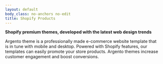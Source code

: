 ```yaml
---
layout: default
body_class: no-anchors no-edit
title: Shopify Products
---
```


**Shopify premium themes, developed with the latest web design trends**

Argento theme is a professionally made e-commerce website template that is in tune with mobile and desktop. Powered with Shopify features, our templates can easily promote your store products. Argento themes increase customer engagement and boost conversions.
